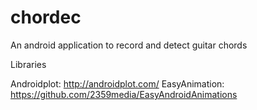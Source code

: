 # chordec
An android application to record and detect guitar chords

Libraries

Androidplot: http://androidplot.com/
EasyAnimation: https://github.com/2359media/EasyAndroidAnimations
